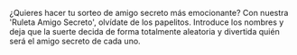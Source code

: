 ¿Quieres hacer tu sorteo de amigo secreto más emocionante? Con nuestra 'Ruleta Amigo Secreto', olvídate de los papelitos. Introduce los nombres y deja que la suerte decida de forma totalmente aleatoria y divertida quién será el amigo secreto de cada uno.
